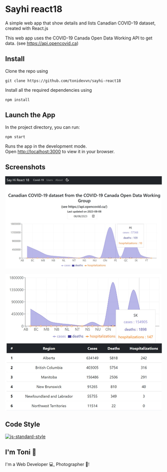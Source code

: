 # Sayhi react18

A simple web app that show details and lists Canadian COVID-19 dataset, created with React.js

This web app uses the COVID-19 Canada Open Data Working API to get data. (see https://api.opencovid.ca)

## Install

Clone the repo using

<pre>
<code>git clone https://github.com/tonidevvn/sayhi-react18</code>
</pre>

Install all the required dependencies using

<pre>
<code>npm install</code>
</pre>

## Launch the App

In the project directory, you can run:

<pre>
<code>npm start</code>
</pre>

Runs the app in the development mode.\
Open [http://localhost:3000](http://localhost:3000) to view it in your browser.

## Screenshots

![Screenshot-1](/public/sayhi_Screenshot_1.jpg?raw=true "Covid-19 stat")

![Screenshot-2](/public/sayhi_Screenshot_2.jpg?raw=true "Covid-19 stat")

## Code Style

<a href="https://github.com/standard/standard"><img alt="js-standard-style" src="https://camo.githubusercontent.com/ff3e730c1c3401d5a6628d17368fa46e566da747c2b85de971e228c44426dbee/68747470733a2f2f63646e2e7261776769742e636f6d2f7374616e646172642f7374616e646172642f6d61737465722f62616467652e737667" /></a>

## I'm Toni 👋

I'm a Web Developer 💻, Photographer 📸!
